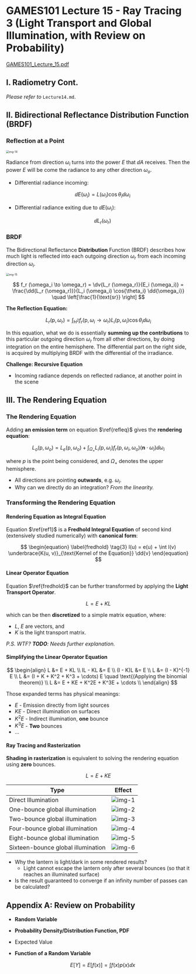 # GAMES101 Lecture 15 - Ray Tracing 3 (Light Transport and Global Illumination, with Review on Probability)

[GAMES101_Lecture_15.pdf](https://sites.cs.ucsb.edu/~lingqi/teaching/resources/GAMES101_Lecture_15.pdf)

## I. Radiometry Cont.

*Please refer to* `Lecture14.md`.



## II. Bidirectional Reflectance Distribution Function (BRDF)

### Reflection at a Point

<img src="../images/Lecture14-img-14.png" alt="img-14" style="zoom:50%;" />

Radiance from direction $\omega_i$ turns into the power $E$ that $\dd{A}$ receives. Then the power $E$ will be come the radiance to any other direction $\omega_{o}$.

- Differential radiance incoming:
  
  $$
  \dd{E(\omega_i)} = L(\omega_i) \cos{\theta_i} \dd{\omega_i}
  $$

- Differential radiance exiting due to $\dd{E(\omega_i)}$:
  
  $$
  \dd{L_r (\omega_r)}
  $$

### BRDF

The Bidirectional Reflectance **Distribution** Function (BRDF) describes how much light is reflected into each outgoing direction $\omega_r$ from each incoming direction $\omega_i$.

<img src="../images/Lecture14-img-15.png" alt="img-15" style="zoom: 50%;" />

$$
f_r (\omega_i \to \omega_r) = \dv{L_r (\omega_r)}{E_i (\omega_i)}
= \frac{\dd{L_r (\omega_r)}}{L_i (\omega_i) \cos{\theta_i} \dd{\omega_i}}
\quad
\left[\frac{1}{\text{sr}} \right]
$$



**The Reflection Equation:**

$$
\begin{equation} \label{refleq} \tag{1}
L_r (\text{p}, \omega_r) 
= \int_{H^2} f_r(\text{p}, \omega_i \to \omega_r) L_i (\text{p}, \omega_i) \cos{\theta_i} \dd{\omega_i}
\end{equation}
$$

In this equation, what we do is essentially **summing up the contributions** to this particular outgoing direction $\omega_r$ from all other directions, by doing integration on the entire hemisphere. The differential part on the right side, is acquired by multiplying BRDF with the differential of the irradiance.



**Challenge: Recursive Equation**

- Incoming radiance depends on reflected radiance, at another point in the scene



## III. The Rendering Equation

### The Rendering Equation

Adding **an emission term** on equation $\ref{refleq}$ gives the **rendering equation**:

$$
\begin{equation} \label{rendeq} \tag{2}
L_o (\text{p}, \omega_o) = 
L_e (\text{p}, \omega_o) + 
\int_{\Omega_{+}} L_i (\text{p}, \omega_i) f_r(\text{p}, \omega_i, \omega_o)
(\textbf{n} \cdot \omega_i) \dd{\omega_i}
\end{equation}
$$

where $p$ is the point being considered, and $\Omega_{+}$ denotes the upper hemisphere.

- All directions are pointing **outwards**, e.g. $\omega_i$.
- Why can we directly do an integration? *From the linearity.*



### Transforming the Rendering Equation

#### Rendering Equation as Integral Equation

Equation $\ref{ref1}$ is a **Fredhold Integral Equation** of second kind (extensively studied numerically) with **canonical form**:

$$
\begin{equation} \label{fredhold} \tag{3}
l(u) = e(u) + \int l(v) \underbrace{K(u, v)}_{\text{Kernel of the Equation}} \dd{v}
\end{equation}
$$

#### Linear Operator Equation

Equation $\ref{fredhold}$ can be further transformed by applying the **Light Transport Operator**.

$$
L = E + KL
$$

which can be then **discretized** to a simple matrix equation, where:

- $L$, $E$ are vectors, and 
- $K$ is the light transport matrix.

*P.S. WTF? **TODO**: Needs further explanation.*



#### Simplifying the Linear Operator Equation

$$
\begin{align}
L &= E + KL \\
IL - KL &= E \\
(I - K)L &= E \\
L &= (I - K)^{-1} E \\
L &= (I + K + K^2 + K^3 + \cdots) E \quad \text{(Applying the binomial theorem)} \\
L &= E + KE + K^2E + K^3E + \cdots \\
\end{align}
$$

Those expanded terms has physical meanings:

- $E$ - Emission directly from light sources
- $KE$ - Direct illumination on surfaces
- $K^2E$ - Indirect illumination, **one** bounce
- $K^3E$ - **Two** bounces
- ...



#### Ray Tracing and Rasterization

**Shading in rasterization** is equivalent to solving the rendering equation using **zero** bounces.

$$
L = E + KE
$$

| Type                               | Effect                               |
| ---------------------------------- | ------------------------------------ |
| Direct Illumination                | ![img-1](../images/Lecture15-img-1.png) |
| One-bounce global illumination     | ![img-2](../images/Lecture15-img-2.png) |
| Two-bounce global illumination     | ![img-3](../images/Lecture15-img-3.png) |
| Four-bounce global illumination    | ![img-4](../images/Lecture15-img-4.png) |
| Eight-bounce global illumination   | ![img-5](../images/Lecture15-img-5.png) |
| Sixteen-bounce global illumination | ![img-6](../images/Lecture15-img-6.png) |

- Why the lantern is light/dark in some rendered results?
  - Light cannot escape the lantern only after several bounces (so that it reaches an illuminated surface)
- Is the result guaranteed to converge if an infinity number of passes can be calculated?



## Appendix A: Review on Probability

- **Random Variable**

- **Probability Density/Distribution Function, PDF**

- Expected Value

- **Function of a Random Variable**
  
  $$
  E[Y] = 
  E[f(x)] = 
  \int f(x)p(x) \dd{x}
  $$
  

